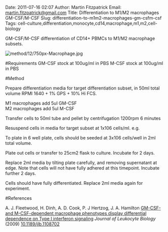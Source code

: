 Date: 2011-07-16 02:07
Author: Martin Fitzpatrick
Email: martin.fitzpatrick@gmail.com
Title: Differentiation to M1/M2 macrophages GM-CSF/M-CSF
Slug: differentiation-to-m1m2-macrophages-gm-csfm-csf
Tags: cell-culture,differentiation,monocyte,cd14,macrophage,m1,m2,cell-biology

GM-CSF/M-CSF differentiation of CD14+ PBMCs to M1/M2 macrophage subsets.


![method/12/750px-Macrophage.jpg](/static/images/method/12/750px-Macrophage.jpg)




#Requirements
GM-CSF stock at 100ug/ml in PBS
M-CSF stock at 100ug/ml in PBS

#Method

Prepare differentiation media for target differentiation subset, in 50ml total volume RPMI 1640 + 1% GPS + 10% Hi FCS.

M1 macrophages add 5ul GM-CSF  
M2 macrophages add 5ul M-CSF



Transfer cells to 50ml tube and pellet by centrifugation 1200rpm 6 minutes



Resuspend cells in media for target subset at 1x106 cells/ml. e.g.

To plate in 6 well plate, cells should be seeded at 3x106 cells/well in 2ml total volume.



Plate out cells or transfer to 25cm2 flask to culture. Incubate for 2 days.



Replace 2ml media by tilting plate carefully, and removing supernatant at edge. Note that cells will not have fully adhered at this timepoint.
Incubate further 2 days.



Cells should have fully differentiated.
Replace 2ml media again for experiment.





#References


A. J. Fleetwood, H. Dinh, A. D. Cook, P. J Hertzog, J. A. Hamilton [GM-CSF- and M-CSF-dependent macrophage phenotypes display differential dependence on Type I interferon signaling](http://dx.doi.org/10.1189/jlb.1108702 ) _Journal of Leukocyte Biology_ (2009)
[10.1189/jlb.1108702 ](http://dx.doi.org/10.1189/jlb.1108702 )





